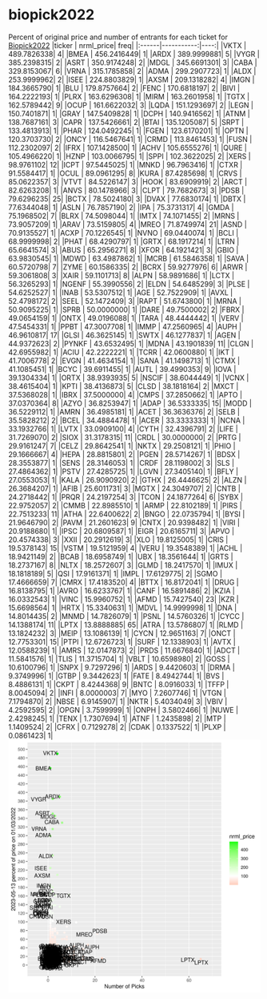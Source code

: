 # biopick2022
Percent of original price and number of entrants for each ticket for [Biopick2022](https://twitter.com/hashtag/Biopick2022)
|ticker |  nrml_price| freq|
|:------|-----------:|----:|
|VKTX   | 489.7826338|    4|
|BMEA   | 456.2416449|    1|
|ARDX   | 389.9999881|    5|
|VYGR   | 385.2398315|    2|
|ASRT   | 350.9174248|    2|
|MDGL   | 345.6691301|    3|
|CABA   | 329.8153067|    6|
|VRNA   | 315.1785858|    2|
|ADMA   | 299.2907723|    1|
|ALDX   | 253.9999962|    2|
|ISEE   | 224.8803829|    1|
|AXSM   | 209.1318282|    4|
|IMGN   | 184.3665790|    1|
|BLU    | 179.8757664|    2|
|FENC   | 170.6818197|    2|
|BIVI   | 164.2222193|    1|
|PLRX   | 163.6296308|    1|
|MIRM   | 163.2601958|    1|
|TGTX   | 162.5789442|    9|
|OCUP   | 161.6622032|    3|
|LQDA   | 151.1293697|    2|
|LEGN   | 150.7401871|    1|
|GRAY   | 147.5409828|    1|
|DCPH   | 140.9416562|    1|
|ATNM   | 138.7687161|    3|
|CAPR   | 137.5426661|    2|
|BTAI   | 135.1205087|    5|
|SRPT   | 133.4813913|    1|
|PHAR   | 124.0492245|    1|
|FGEN   | 123.6170201|    1|
|OPTN   | 120.3703730|    2|
|ONCY   | 116.5467641|    1|
|CRMD   | 113.8461453|    1|
|FUSN   | 112.2302097|    2|
|IFRX   | 107.1428500|    1|
|ACHV   | 105.6555276|    1|
|QURE   | 105.4966220|    1|
|HZNP   | 103.0066795|    1|
|SPPI   | 102.3622025|    2|
|XERS   |  98.9761102|   12|
|ICPT   |  97.5445025|    1|
|MNKD   |  96.7963416|    1|
|CTXR   |  91.5584417|    1|
|OCUL   |  89.0961295|    8|
|KURA   |  87.4285698|    1|
|CRVS   |  85.0622357|    3|
|VTVT   |  84.5226147|    3|
|HOOK   |  83.6909919|    2|
|ARCT   |  82.6263208|    1|
|ANVS   |  80.1478966|    3|
|CLPT   |  79.7682673|    3|
|PDSB   |  79.6296235|   25|
|BCTX   |  78.5024180|    3|
|DVAX   |  77.6830174|    1|
|DBTX   |  77.6344048|    1|
|ASLN   |  76.7857190|    2|
|IPA    |  75.3731317|    4|
|GMDA   |  75.1968502|    7|
|BLRX   |  74.5098044|    1|
|IMTX   |  74.1071455|    2|
|MRNS   |  73.9057209|    1|
|ARAV   |  73.5159805|    4|
|MREO   |  71.8749974|   21|
|ASND   |  70.9135527|    1|
|ACXP   |  70.1226545|    1|
|NVNO   |  69.0440074|    1|
|BCLI   |  68.9999998|    2|
|PHAT   |  68.4290797|    1|
|GRTX   |  68.1917214|    1|
|LTRN   |  65.6641574|    3|
|ABUS   |  65.2956271|    8|
|XFOR   |  64.1921421|    3|
|GBIO   |  63.9830545|    1|
|MDWD   |  63.4987862|    1|
|MCRB   |  61.5846358|    1|
|SAVA   |  60.5720798|    7|
|ZYME   |  60.1586335|    2|
|BCRX   |  59.9277976|    6|
|ARWR   |  59.3061808|    3|
|XAIR   |  59.1101713|    8|
|ALPN   |  58.9891686|    1|
|LCTX   |  56.3265293|    1|
|NGENF  |  55.3990556|    2|
|ELDN   |  54.6485299|    3|
|PLSE   |  54.6252527|    1|
|INAB   |  53.5307512|    1|
|AGE    |  52.7522909|    1|
|AVXL   |  52.4798172|    2|
|SEEL   |  52.1472409|    3|
|RAPT   |  51.6743800|    1|
|MRNA   |  50.9095225|    1|
|SPRB   |  50.0000000|    1|
|DARE   |  49.7500002|    2|
|FBRX   |  49.0654159|    1|
|ONTX   |  49.0196088|    1|
|TARA   |  48.4444442|    1|
|VERV   |  47.5454331|    1|
|PPBT   |  47.3007708|    1|
|IMMP   |  47.2560965|    4|
|AUPH   |  46.9610817|   17|
|GLSI   |  46.3625145|    1|
|SWTX   |  46.1277837|    1|
|AGEN   |  44.9372623|    2|
|PYNKF  |  43.6532495|    1|
|MDNA   |  43.1901839|   11|
|CLGN   |  42.6955982|    1|
|ACIU   |  42.2222221|    1|
|TCRR   |  42.0600880|    1|
|IKT    |  41.7006778|    2|
|EVGN   |  41.4634154|    1|
|SANA   |  41.1498713|    1|
|CTMX   |  41.1085451|    1|
|BCYC   |  39.6911455|    1|
|AUTL   |  39.4990353|    9|
|IOVA   |  39.1304334|    1|
|ORTX   |  38.9393935|    5|
|NSCIF  |  38.6044449|    1|
|VCNX   |  38.4615404|    1|
|KPTI   |  38.4136873|    5|
|CLSD   |  38.1818164|    2|
|MXCT   |  37.5368028|    1|
|IBRX   |  37.5000000|    4|
|CMPS   |  37.2850662|    1|
|APTO   |  37.0370364|    8|
|AZYO   |  36.8253947|    1|
|ADAP   |  36.5333335|   15|
|MODD   |  36.5229112|    1|
|AMRN   |  36.4985181|    1|
|ACET   |  36.3636376|    2|
|SELB   |  35.5828212|    2|
|BCEL   |  34.4884478|    1|
|ACER   |  33.3333333|    1|
|NCNA   |  33.1932766|    1|
|LVTX   |  33.0909100|    4|
|CYTH   |  32.4396791|    2|
|LIFE   |  31.7269070|    2|
|SIOX   |  31.3178315|   11|
|CRDL   |  30.0000000|    2|
|PRTG   |  29.9161247|    7|
|CELZ   |  29.8642541|    1|
|NKTX   |  29.2508121|    1|
|PHIO   |  29.1666667|    4|
|HEPA   |  28.8815801|    2|
|PGEN   |  28.5714267|    1|
|BDSX   |  28.3553877|    1|
|SENS   |  28.3146053|    1|
|CRDF   |  28.1198002|    3|
|SLS    |  27.4864362|    1|
|PSTV   |  27.4285725|    1|
|LGVN   |  27.3405140|    1|
|BFLY   |  27.0553053|    1|
|KALA   |  26.9090920|    2|
|GTHX   |  26.4446625|    2|
|ALZN   |  26.3684207|    1|
|AFIB   |  25.6011731|    3|
|MGTX   |  24.3049707|    2|
|CNTB   |  24.2718442|    1|
|PRQR   |  24.2197254|    3|
|TCON   |  24.1877264|    6|
|SYBX   |  22.9752057|    2|
|CMMB   |  22.8985510|    1|
|ARMP   |  22.8102189|    1|
|PIRS   |  22.7513233|   11|
|ATHA   |  22.6400622|    2|
|BNGO   |  22.0735794|    1|
|BYSI   |  21.9646790|    2|
|PAVM   |  21.2601623|    9|
|CNTX   |  20.9398482|    1|
|VIRI   |  20.9188680|    1|
|IPSC   |  20.6809587|    1|
|EIGR   |  20.6165711|    3|
|APVO   |  20.4574338|    3|
|XXII   |  20.2912619|    3|
|XLO    |  19.8125005|    1|
|CRIS   |  19.5378143|   15|
|VSTM   |  19.5121959|    4|
|VERU   |  19.3548389|    1|
|ACHL   |  18.9421149|    2|
|BCAB   |  18.6958749|    1|
|UBX    |  18.3561644|    1|
|GRTS   |  18.2737167|    8|
|NLTX   |  18.2572607|    3|
|GLMD   |  18.2417570|    1|
|IMUX   |  18.1818189|    5|
|QSI    |  17.9161371|    1|
|IMPL   |  17.6129775|    2|
|SGMO   |  17.4666659|    7|
|CMRX   |  17.4183520|    4|
|BTTX   |  16.8172041|    1|
|DRUG   |  16.8138795|    1|
|AVRO   |  16.6233767|    1|
|CANF   |  16.5891486|    2|
|KZIA   |  16.0332543|    1|
|VINC   |  15.9960752|    1|
|AFMD   |  15.7427540|   23|
|KZR    |  15.6698564|    1|
|HRTX   |  15.3340631|    1|
|MDVL   |  14.9999998|    1|
|DNA    |  14.8014435|    2|
|MNMD   |  14.7826079|    1|
|PSNL   |  14.5760326|    1|
|CYCC   |  14.1388174|   11|
|LPTX   |  13.8888885|   65|
|ATRA   |  13.5786807|    1|
|RLMD   |  13.1824232|    3|
|MEIP   |  13.1086139|    1|
|CYCN   |  12.9651163|    7|
|ONCT   |  12.7753301|   15|
|PTPI   |  12.6726723|    1|
|SURF   |  12.1338903|    1|
|AVTX   |  12.0588239|    1|
|AMRS   |  12.0147873|    2|
|PRDS   |  11.6676840|    1|
|ADCT   |  11.5841576|    1|
|TLIS   |  11.3715704|    1|
|VBLT   |  10.6598980|    2|
|GOSS   |  10.6100796|    1|
|SNPX   |   9.7297296|    1|
|ARDS   |   9.4420603|    1|
|DRMA   |   9.3749996|    1|
|GTBP   |   9.3442623|    1|
|FATE   |   8.4942744|    1|
|BVS    |   8.4886131|    1|
|CKPT   |   8.4244368|    9|
|BNTC   |   8.0916033|    1|
|TFFP   |   8.0045094|    2|
|INFI   |   8.0000003|    7|
|MYO    |   7.2607746|    1|
|VTGN   |   7.1794870|    2|
|NBSE   |   6.9145907|    1|
|NKTR   |   5.4034049|    3|
|VBIV   |   4.2592595|    2|
|OPGN   |   3.7599999|    1|
|ONPH   |   3.5802466|    1|
|NUWE   |   2.4298245|    1|
|TENX   |   1.7307694|    1|
|ATNF   |   1.2435898|    2|
|MTP    |   1.1409524|    2|
|CFRX   |   0.7129278|    2|
|CDAK   |   0.1337522|    1|
|PLXP   |   0.0861423|    1|
![retvspicks](biopicks.png?raw=true)
